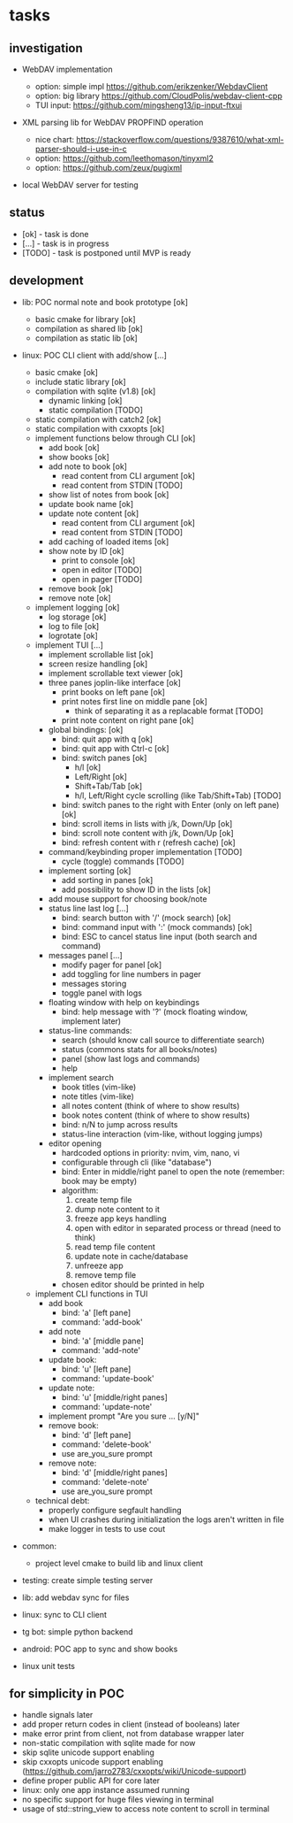 # tasks

## investigation

+ WebDAV implementation
  + option: simple impl <https://github.com/erikzenker/WebdavClient>
  + option: big library <https://github.com/CloudPolis/webdav-client-cpp>
  + TUI input: <https://github.com/mingsheng13/ip-input-ftxui>

+ XML parsing lib for WebDAV PROPFIND operation
  + nice chart: <https://stackoverflow.com/questions/9387610/what-xml-parser-should-i-use-in-c>
  + option: <https://github.com/leethomason/tinyxml2>
  + option: <https://github.com/zeux/pugixml>
+ local WebDAV server for testing

## status

+ [ok]   - task is done
+ [...]  - task is in progress
+ [TODO] - task is postponed until MVP is ready

## development

+ lib: POC normal note and book prototype [ok]
  + basic cmake for library [ok]
  + compilation as shared lib [ok]
  + compilation as static lib [ok]

+ linux: POC CLI client with add/show [...]
  + basic cmake [ok]
  + include static library [ok]
  + compilation with sqlite (v1.8) [ok]
    + dynamic linking [ok]
    + static compilation [TODO]
  + static compilation with catch2 [ok]
  + static compilation with cxxopts [ok]
  + implement functions below through CLI [ok]
    + add book [ok]
    + show books [ok]
    + add note to book [ok]
      + read content from CLI argument [ok]
      + read content from STDIN [TODO]
    + show list of notes from book [ok]
    + update book name [ok]
    + update note content [ok]
      + read content from CLI argument [ok]
      + read content from STDIN [TODO]
    + add caching of loaded items [ok]
    + show note by ID [ok]
      + print to console [ok]
      + open in editor [TODO]
      + open in pager [TODO]
    + remove book [ok]
    + remove note [ok]
  + implement logging [ok]
    + log storage [ok]
    + log to file [ok]
    + logrotate [ok]
  + implement TUI [...]
    + implement scrollable list [ok]
    + screen resize handling [ok]
    + implement scrollable text viewer [ok]
    + three panes joplin-like interface [ok]
      + print books on left pane [ok]
      + print notes first line on middle pane [ok]
        + think of separating it as a replacable format [TODO]
      + print note content on right pane [ok]
    + global bindings: [ok]
      + bind: quit app with q [ok]
      + bind: quit app with Ctrl-c [ok]
      + bind: switch panes [ok]
        + h/l [ok]
        + Left/Right [ok]
        + Shift+Tab/Tab [ok]
        + h/l, Left/Right cycle scrolling (like Tab/Shift+Tab) [TODO]
      + bind: switch panes to the right with Enter (only on left pane) [ok]
      + bind: scroll items in lists with j/k, Down/Up [ok]
      + bind: scroll note content with j/k, Down/Up [ok]
      + bind: refresh content with r (refresh cache) [ok]
    + command/keybinding proper implementation [TODO]
      + cycle (toggle) commands [TODO]
    + implement sorting [ok]
      + add sorting in panes [ok]
      + add possibility to show ID in the lists [ok]
    + add mouse support for choosing book/note
    + status line last log [...]
      + bind: search button with '/' (mock search) [ok]
      + bind: command input with ':' (mock commands) [ok]
      + bind: ESC to cancel status line input (both search and command)
    + messages panel [...]
      + modify pager for panel [ok]
      + add toggling for line numbers in pager
      + messages storing
      + toggle panel with logs
    + floating window with help on keybindings
      + bind: help message with '?' (mock floating window, implement later)
    + status-line commands:
      + search (should know call source to differentiate search)
      + status (commons stats for all books/notes)
      + panel (show last logs and commands)
      + help
    + implement search
      + book titles (vim-like)
      + note titles (vim-like)
      + all notes content (think of where to show results)
      + book notes content (think of where to show results)
      + bind: n/N to jump across results
      + status-line interaction (vim-like, without logging jumps)
    + editor opening
      + hardcoded options in priority: nvim, vim, nano, vi
      + configurable through cli (like "database")
      + bind: Enter in middle/right panel to open the note (remember: book may be empty)
      + algorithm:
        1. create temp file
        2. dump note content to it
        3. freeze app keys handling
        4. open with editor in separated process or thread (need to think)
        5. read temp file content
        6. update note in cache/database
        7. unfreeze app
        8. remove temp file
      + chosen editor should be printed in help
  + implement CLI functions in TUI
    + add book
      + bind: 'a' [left pane]
      + command: 'add-book'
    + add note
      + bind: 'a' [middle pane]
      + command: 'add-note'
    + update book:
      + bind: 'u' [left pane]
      + command: 'update-book'
    + update note:
      + bind: 'u' [middle/right panes]
      + command: 'update-note'
    + implement prompt "Are you sure ... [y/N]"
    + remove book:
      + bind: 'd' [left pane]
      + command: 'delete-book'
      + use are_you_sure prompt
    + remove note:
      + bind: 'd' [middle/right panes]
      + command: 'delete-note'
      + use are_you_sure prompt
  + technical debt:
    + properly configure segfault handling
    + when UI crashes during initialization the logs aren't written in file
    + make logger in tests to use cout
+ common:
  + project level cmake to build lib and linux client

+ testing: create simple testing server
+ lib: add webdav sync for files
+ linux: sync to CLI client
+ tg bot: simple python backend
+ android: POC app to sync and show books
+ linux unit tests

## for simplicity in POC

+ handle signals later
+ add proper return codes in client (instead of booleans) later
+ make error print from client, not from database wrapper later
+ non-static compilation with sqlite made for now
+ skip sqlite unicode support enabling
+ skip cxxopts unicode support enabling (<https://github.com/jarro2783/cxxopts/wiki/Unicode-support>)
+ define proper public API for core later
+ linux: only one app instance assumed running
+ no specific support for huge files viewing in terminal
+ usage of std::string_view to access note content to scroll in terminal
